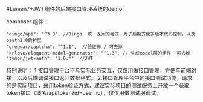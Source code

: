 #Lumen7+JWT组件的后端接口管理系统的demo

composer 组件：

    "dingo/api": "^3.0", //Dingo  统一返回的格式、为了后期方便多版本代码控制，以及oauth2.0的扩展
    "gregwar/captcha": "^1.1",  //验证码 / 可去掉
    "krlove/eloquent-model-generator": "^1.3", // 生成model层的组件  可去掉
    "tymon/jwt-auth": "1.0.*"  //JWT 


特别说明：
1.接口管理平台不与实际业务交互，仅仅用做接口管理，方便与前端对接，以及后端调试接口返回数据格式。
2.接口管理平台中的接口测试功能，请求的是实际项目，采用token验证方式，建议实际项目的测试服务上开放一个获取token接口（域名/api/token?id=user_id），仅仅用做测试服调试。


